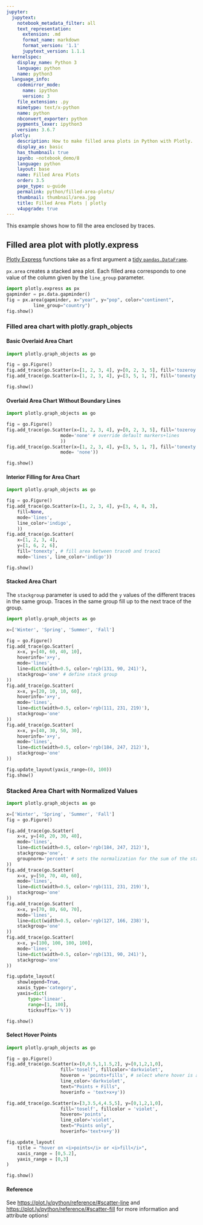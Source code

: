```yaml
---
jupyter:
  jupytext:
    notebook_metadata_filter: all
    text_representation:
      extension: .md
      format_name: markdown
      format_version: '1.1'
      jupytext_version: 1.1.1
  kernelspec:
    display_name: Python 3
    language: python
    name: python3
  language_info:
    codemirror_mode:
      name: ipython
      version: 3
    file_extension: .py
    mimetype: text/x-python
    name: python
    nbconvert_exporter: python
    pygments_lexer: ipython3
    version: 3.6.7
  plotly:
    description: How to make filled area plots in Python with Plotly.
    display_as: basic
    has_thumbnail: true
    ipynb: ~notebook_demo/8
    language: python
    layout: base
    name: Filled Area Plots
    order: 3.5
    page_type: u-guide
    permalink: python/filled-area-plots/
    thumbnail: thumbnail/area.jpg
    title: Filled Area Plots | plotly
    v4upgrade: true
---
```


This example shows how to fill the area enclosed by traces.


## Filled area plot with plotly.express

[Plotly Express](../plotly-express/) functions take as a first argument a [tidy `pandas.DataFrame`](https://www.jeannicholashould.com/tidy-data-in-python.html).

`px.area` creates a stacked area plot. Each filled area corresponds to one value of the column given by the `line_group` parameter.

```python
import plotly.express as px
gapminder = px.data.gapminder()
fig = px.area(gapminder, x="year", y="pop", color="continent",
	      line_group="country")
fig.show()
```

### Filled area chart with plotly.graph_objects

#### Basic Overlaid Area Chart

```python
import plotly.graph_objects as go

fig = go.Figure()
fig.add_trace(go.Scatter(x=[1, 2, 3, 4], y=[0, 2, 3, 5], fill='tozeroy')) # fill down to xaxis
fig.add_trace(go.Scatter(x=[1, 2, 3, 4], y=[3, 5, 1, 7], fill='tonexty')) # fill to trace0 y

fig.show()
```

#### Overlaid Area Chart Without Boundary Lines

```python
import plotly.graph_objects as go

fig = go.Figure()
fig.add_trace(go.Scatter(x=[1, 2, 3, 4], y=[0, 2, 3, 5], fill='tozeroy',
                    mode='none' # override default markers+lines
                    ))
fig.add_trace(go.Scatter(x=[1, 2, 3, 4], y=[3, 5, 1, 7], fill='tonexty',
                    mode= 'none'))

fig.show()
```

#### Interior Filling for Area Chart

```python
import plotly.graph_objects as go

fig = go.Figure()
fig.add_trace(go.Scatter(x=[1, 2, 3, 4], y=[3, 4, 8, 3],
    fill=None,
    mode='lines',
    line_color='indigo',
    ))
fig.add_trace(go.Scatter(
    x=[1, 2, 3, 4],
    y=[1, 6, 2, 6],
    fill='tonexty', # fill area between trace0 and trace1
    mode='lines', line_color='indigo'))

fig.show()
```

#### Stacked Area Chart

The `stackgroup` parameter is used to add the `y` values of the different traces in the same group. Traces in the same group fill up to the next trace of the group.

```python
import plotly.graph_objects as go

x=['Winter', 'Spring', 'Summer', 'Fall']

fig = go.Figure()
fig.add_trace(go.Scatter(
    x=x, y=[40, 60, 40, 10],
    hoverinfo='x+y',
    mode='lines',
    line=dict(width=0.5, color='rgb(131, 90, 241)'),
    stackgroup='one' # define stack group
))
fig.add_trace(go.Scatter(
    x=x, y=[20, 10, 10, 60],
    hoverinfo='x+y',
    mode='lines',
    line=dict(width=0.5, color='rgb(111, 231, 219)'),
    stackgroup='one'
))
fig.add_trace(go.Scatter(
    x=x, y=[40, 30, 50, 30],
    hoverinfo='x+y',
    mode='lines',
    line=dict(width=0.5, color='rgb(184, 247, 212)'),
    stackgroup='one'
))

fig.update_layout(yaxis_range=(0, 100))
fig.show()
```

### Stacked Area Chart with Normalized Values

```python
import plotly.graph_objects as go

x=['Winter', 'Spring', 'Summer', 'Fall']
fig = go.Figure()

fig.add_trace(go.Scatter(
    x=x, y=[40, 20, 30, 40],
    mode='lines',
    line=dict(width=0.5, color='rgb(184, 247, 212)'),
    stackgroup='one',
    groupnorm='percent' # sets the normalization for the sum of the stackgroup
))
fig.add_trace(go.Scatter(
    x=x, y=[50, 70, 40, 60],
    mode='lines',
    line=dict(width=0.5, color='rgb(111, 231, 219)'),
    stackgroup='one'
))
fig.add_trace(go.Scatter(
    x=x, y=[70, 80, 60, 70],
    mode='lines',
    line=dict(width=0.5, color='rgb(127, 166, 238)'),
    stackgroup='one'
))
fig.add_trace(go.Scatter(
    x=x, y=[100, 100, 100, 100],
    mode='lines',
    line=dict(width=0.5, color='rgb(131, 90, 241)'),
    stackgroup='one'
))

fig.update_layout(
    showlegend=True,
    xaxis_type='category',
    yaxis=dict(
        type='linear',
        range=[1, 100],
        ticksuffix='%'))

fig.show()
```

#### Select Hover Points

```python
import plotly.graph_objects as go

fig = go.Figure()
fig.add_trace(go.Scatter(x=[0,0.5,1,1.5,2], y=[0,1,2,1,0],
                    fill='toself', fillcolor='darkviolet',
                    hoveron = 'points+fills', # select where hover is active
                    line_color='darkviolet',
                    text="Points + Fills",
                    hoverinfo = 'text+x+y'))

fig.add_trace(go.Scatter(x=[3,3.5,4,4.5,5], y=[0,1,2,1,0],
                    fill='toself', fillcolor = 'violet',
                    hoveron='points',
                    line_color='violet',
                    text="Points only",
                    hoverinfo='text+x+y'))

fig.update_layout(
    title = "hover on <i>points</i> or <i>fill</i>",
    xaxis_range = [0,5.2],
    yaxis_range = [0,3]
)

fig.show()
```

#### Reference
See https://plot.ly/python/reference/#scatter-line
and https://plot.ly/python/reference/#scatter-fill
for more information and attribute options!
